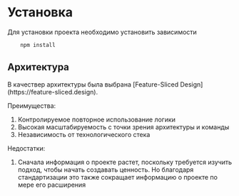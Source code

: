 <h1>Установка</h1>
<p>Для установки проекта необходимо установить зависимости

```javascript
    npm install
```
</p>


<h2>Архитектура</h2>

<p>В качествер архитектуры была выбрана  [Feature-Sliced Design](https://feature-sliced.design).</p>

Преимущества:
<ol>
  <li>Контролируемое повторное использование логики</li>
  <li>Высокая масштабируемость с точки зрения архитектуры и команды</li>
  <li>Независимость от технологического стека</li>
</ol>

Недостатки:
<ol>
  <li>Сначала информация о проекте растет, поскольку требуется изучить подход, чтобы начать создавать ценность. Но благодаря стандартизации это также сокращает информацию о проекте по мере его расширения</li>
</ol>